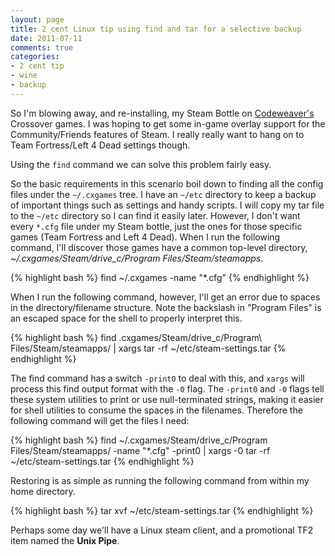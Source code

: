 ```yaml
---
layout: page
title: 2 cent Linux tip using find and tar for a selective backup 
date: 2011-07-11
comments: true
categories:
- 2 cent tip
- wine 
- backup
---
```


So I\'m blowing away, and re-installing, my Steam Bottle on [Codeweaver\'s](http://codeweavers.com) Crossover games.  I was hoping to get some in-game overlay support for the Community/Friends features of Steam.  I really really want to hang on to Team Fortress/Left 4 Dead settings though.

Using the `find` command we can solve this problem fairly easy.

So the basic requirements in this scenario boil down to finding all the config files under the `~/.cxgames` tree. I have an `~/etc` directory to keep a backup of important things such as settings and handy scripts. I will copy my tar file to the `~/etc` directory so I can find it easily later. However, I don't want every `*.cfg` file under my Steam bottle, just the ones for those specific games (Team Fortress and Left 4 Dead). When I run the following command, I\'ll discover those games have a common top-level directory, *~/.cxgames/Steam/drive_c/Program Files/Steam/steamapps*.

{% highlight bash %}
    find ~/.cxgames -name "*.cfg"
{% endhighlight %}

When I run the following command, however, I'll get an error due to spaces in the directory/filename structure.  Note the backslash in "Program Files" is an escaped space for the shell to properly interpret this.

{% highlight bash %}
    find .cxgames/Steam/drive_c/Program\ Files/Steam/steamapps/ | xargs tar -rf ~/etc/steam-settings.tar
{% endhighlight %}

The find command has a switch `-print0` to deal with this, and `xargs` will process this find output format with the `-0` flag.  The `-print0` and `-0` flags tell these system utilities to print or use null-terminated strings, making it easier for shell utilities to consume the spaces in the filenames.  Therefore the following command will get the files I need:

{% highlight bash %}
    find ~/.cxgames/Steam/drive_c/Program Files/Steam/steamapps/ -name "*.cfg" -print0 | xargs -0 tar -rf ~/etc/steam-settings.tar
{% endhighlight %}

Restoring is as simple as running the following command from within my home directory.

{% highlight bash %}
    tar xvf ~/etc/steam-settings.tar
{% endhighlight %}

Perhaps some day we'll have a Linux steam client, and a promotional TF2 item named the **Unix Pipe**.
